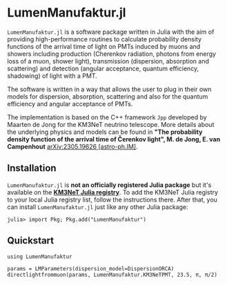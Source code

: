 # LumenManufaktur.jl

`LumenManufaktur.jl` is a software package written in Julia with the aim of
providing high-performance routines to calculate probability density functions
of the arrival time of light on PMTs induced by muons and showers including
production (Cherenkov radiation, photons from energy loss of a muon, shower
light), transmission (dispersion, absorption and scattering) and detection
(angular acceptance, quantum efficiency, shadowing) of light with a PMT.

The software is written in a way that allows the user to plug in their own models for dispersion, absorption, scattering and also for the quantum efficiency and angular acceptance of PMTs.

The implementation is based on the C++ framework `Jpp` developed by Maarten de
Jong for the KM3NeT neutrino telescope. More details about the underlying
physics and models can be found in **"The probability density function of the
arrival time of Čerenkov light", M. de Jong, E. van Campenhout** [arXiv:2305.19626
[astro-ph.IM]](https://arxiv.org/abs/2305.19626).

## Installation

`LumenManufaktur.jl` is **not an officially registered Julia package** but it's available on
the **[KM3NeT Julia registry](https://git.km3net.de/common/julia-registry)**. To add
the KM3NeT Julia registry to your local Julia registry list, follow the
instructions there. After that, you can install `LumenManufaktur.jl` just like any other Julia package:

    julia> import Pkg; Pkg.add("LumenManufaktur")
    
## Quickstart

```@example quickstart
using LumenManufaktur

params = LMParameters(dispersion_model=DispersionORCA)
directlightfrommuon(params, LumenManufaktur.KM3NeTPMT, 23.5, π, π/2)
```
